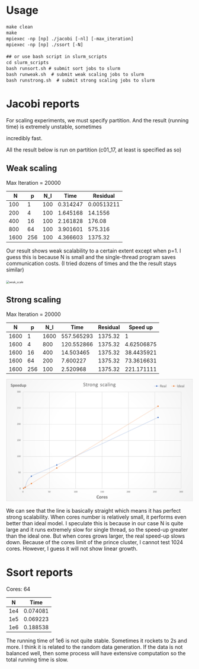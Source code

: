 # Usage

```$xslt
make clean
make
mpiexec -np [np] ./jacobi [-nl] [-max_iteration]
mpiexec -np [np] ./ssort [-N]

## or use bash script in slurm_scripts
cd slurm_scripts
bash runsort.sh # submit sort jobs to slurm
bash runweak.sh  # submit weak scaling jobs to slurm
bash runstrong.sh  # submit strong scaling jobs to slurm
```

# Jacobi reports

For scaling experiments, we must specify partition. And the result (running time) is extremely unstable, sometimes 

incredibly fast.

All the result below is run on partition (c01_17, at least is specified as so)

## Weak scaling

Max Iteration = 20000

|  N   | p   | N_l |  Time  | Residual  |
| ---- | --- | --- |  ----- | --------- |
| 100  | 1  | 100  | 0.314247 | 0.00513211 |
| 200  | 4  | 100  | 1.645168 | 14.1556 |
| 400  | 16 | 100  | 2.161828 | 176.08 |
| 800  | 64 | 100  | 3.901601 | 575.316 |
| 1600 | 256 | 100 | 4.366603 | 1375.32 |

Our result shows weak scalability to a certain extent except when p=1. I guess this is because N is small and the single-thread program saves communication costs. (I tried dozens of times and the the result stays similar)

<img src="/Users/yucong/Study/hpc/labs/hw5/weak_scaling.png" alt="weak_scale" style="zoom:50%;" />

## Strong scaling

Max Iteration = 20000

|  N   | p   | N_l |  Time  | Residual  | Speed up |
| ---- | --- | --- |  ----- | --------- | ---- |
| 1600  | 1  | 1600 | 557.565293 | 1375.32 | 1 |
| 1600  | 4  | 800  | 120.552866 | 1375.32 | 4.62506875 |
| 1600  | 16 | 400  | 14.503465 | 1375.32 | 38.4435921 |
| 1600  | 64 | 200  | 7.600227 | 1375.32 | 73.3616631 |
| 1600 | 256 | 100  | 2.520968  |  1375.32 | 221.171111 |



<img src="./strong_scaling.png" alt="strong_scaling" style="zoom:50%;" />

We can see that the line is basically straight which means it has perfect strong scalability. When cores number is relatively small, it performs even better than ideal model. I speculate this is because in our case N is quite large and it runs extremely slow for single thread, so the speed-up greater than the ideal one. But when cores grows larger, the real speed-up slows down. Because of the cores limit of the prince cluster, I cannot test 1024 cores. However, I guess it will not show linear growth.

# Ssort reports

Cores: 64

|  N   | Time  |
| ---- | ----------- |
| 1e4  | 0.074081    |
| 1e5  | 0.069223    |
| 1e6  | 0.188538    |

The running time of 1e6 is not quite stable. Sometimes it rockets to 2s and more. I think it is related to the random data generation. If the data is not balanced well, then some process will have extensive computation so the total running time is slow.